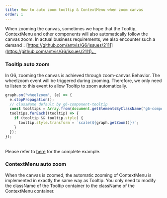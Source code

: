 ```yaml
---
title: How to auto zoom tooltip & ContextMenu when zoom canvas
order: 1
---
```


When zooming the canvas, sometimes we hope that the Tooltip, ContextMenu and other components will also automatically follow the canvas zoom. In actual business requirements, we also encounter such a demand：[https://github.com/antvis/G6/issues/2111](https://github.com/antvis/G6/issues/2111)。<br />

### Tooltip auto zoom

In G6, zooming the canvas is achieved through zoom-canvas Behavior. The wheelzoom event will be triggered during zooming. Therefore, we only need to listen to this event to allow Tooltip to zoom automatically.

```javascript
graph.on("wheelzoom", (e) => {
  e.stopPropagation();
  // className default by g6-component-tooltip
  const tooltips = Array.from(document.getElementsByClassName("g6-component-tooltip"));
  tooltips.forEach((tooltip) => {
    if (tooltip && tooltip.style) {
      tooltip.style.transform = `scale(${graph.getZoom()})`;
    }
  });
});
```

<br />Please refer to [here](https://codesandbox.io/s/test-tootip-zoom-zc5yn?file=/index.js) for the complete example.

### ContextMenu auto zoom

When the canvas is zoomed, the automatic zooming of ContextMenu is implemented in exactly the same way as Tooltip. You only need to modify the className of the Tooltip container to the className of the ContextMenu container.
